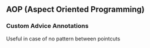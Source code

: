 ## AOP (Aspect Oriented Programming)

### Custom Advice Annotations

Useful in case of no pattern between pointcuts